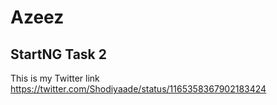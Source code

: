 # Azeez

## StartNG Task 2

This is my Twitter link https://twitter.com/Shodiyaade/status/1165358367902183424